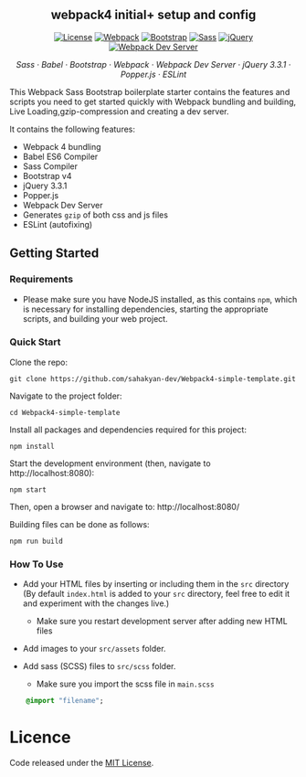 
<h2 align="center">webpack4 initial+ setup and config</h2>

<p align="center">
  <a href="https://github.com/shaminmeerankutty/webpack-sass-bootstrap-boilerplate/blob/master/LICENSE.md">
    <img alt="License" src="https://img.shields.io/github/license/mashape/apistatus.svg"></a>
  <a href="https://webpack.js.org">
    <img alt="Webpack" src="https://img.shields.io/badge/webpack-v4.27.0-0072b8.svg"></a>
  <a href="http://getbootstrap.com/">
    <img alt="Bootstrap" src="https://img.shields.io/badge/Bootstrap-v4.1.3-563d7c.svg"></a>
  <a href="https://sass-lang.com">
    <img alt="Sass" src="https://img.shields.io/badge/node--sass-v4.10.0-df5a9c.svg"></a>
  <a href="https://jquery.com/">
    <img alt="jQuery" src="https://img.shields.io/badge/jquery-v3.3.1-ffa200.svg"></a>
  <a href="">
    <img alt="Webpack Dev Server" src="https://img.shields.io/badge/webpack--dev--server-live--reloading-orange.svg"></a>
</p>

<p align="center">
  <em>
  Sass
  · Babel
  · Bootstrap
  · Webpack
  · Webpack Dev Server
  · jQuery 3.3.1
  · Popper.js 
  · ESLint 
  </em>
</p>

This Webpack Sass Bootstrap boilerplate starter contains the features and scripts you need
to get started quickly with Webpack bundling and building, Live Loading,gzip-compression and creating a dev server.

It contains the following features:

- Webpack 4 bundling
- Babel ES6 Compiler
- Sass Compiler
- Bootstrap v4
- jQuery 3.3.1
- Popper.js 
- Webpack Dev Server
- Generates `gzip` of both css and js files 
- ESLint (autofixing) 

## Getting Started

### Requirements
* Please make sure you have NodeJS installed, as this contains `npm`, which is necessary
for installing dependencies, starting the appropriate scripts, and building your web project.

### Quick Start
Clone the repo:

    git clone https://github.com/sahakyan-dev/Webpack4-simple-template.git

Navigate to the project folder:

    cd Webpack4-simple-template

Install all packages and dependencies required for this project:

    npm install
    
Start the development environment (then, navigate to http://localhost:8080):

    npm start
 
Then, open a browser and navigate to: http://localhost:8080/ 
    
Building files can be done as follows:

    npm run build

### How To Use
* Add your HTML files by inserting or including them in the `src` directory (By default `index.html` is added to your `src` directory, feel free to edit it and 
experiment with the changes live.)
    
    * Make sure you restart development server after adding new HTML files

* Add images to your `src/assets` folder.
* Add sass (SCSS) files to `src/scss` folder.
  * Make sure you import the scss file in `main.scss` 
    
```sass
    @import "filename";
```

# Licence
Code released under the [MIT License](LICENSE.md).

